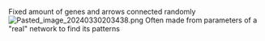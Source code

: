 Fixed amount of genes and arrows connected randomly
![Pasted\_image\_20240330203438.png](pasted_image_20240330203438.png)
Often made from parameters of a "real" network to find its patterns
